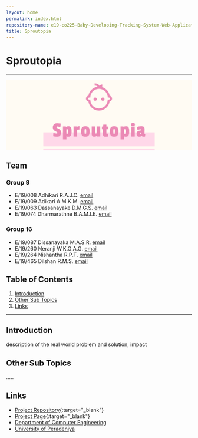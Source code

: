 ```yaml
---
layout: home
permalink: index.html
repository-name: e19-co225-Baby-Developing-Tracking-System-Web-Application
title: Sproutopia
---
```


[comment]: # "This is the standard layout for the project, but you can clean this and use your own template"

# Sproutopia

---
<p align="center"><img align="center" alt="GIF" src="https://github.com/chandula00/Sproutopia/blob/main/Logos/facebook_cover_photo_1.png"></p>

<!-- This is a sample image, to show how to add images to your page. To learn more options, please refer [this](https://projects.ce.pdn.ac.lk/docs/faq/how-to-add-an-image/) -->

## Team
### Group 9

-  E/19/008 Adhikari R.A.J.C. [email](mailto:e19008@eng.pdn.ac.lk)
-  E/19/009 Adikari A.M.K.M. [email](mailto:e19009@eng.pdn.ac.lk)
-  E/19/063 Dassanayake D.M.G.S. [email](mailto:e19063@eng.pdn.ac.lk)
-  E/19/074 Dharmarathne B.A.M.I.E. [email](mailto:e19074@eng.pdn.ac.lk)

### Group 16

-  E/19/087 Dissanayaka M.A.S.R. [email](mailto:e19087@eng.pdn.ac.lk)
-  E/19/260 Neranji W.K.G.A.G. [email](mailto:e19260@eng.pdn.ac.lk)
-  E/19/264 Nishantha R.P.T. [email](mailto:e19264@eng.pdn.ac.lk)
-  E/19/465 Dilshan R.M.S. [email](mailto:e19465@eng.pdn.ac.lk)

## Table of Contents
1. [Introduction](#introduction)
2. [Other Sub Topics](#other-sub-topics)
3. [Links](#links)

---

## Introduction

 description of the real world problem and solution, impact

## Other Sub Topics

.....

## Links

- [Project Repository](https://github.com/cepdnaclk/e19-co225-Baby-Developing-Tracking-System-Web-Application){:target="_blank"}
- [Project Page](https://cepdnaclk.github.io/e19-co225-Baby-Developing-Tracking-System-Web-Application){:target="_blank"}
- [Department of Computer Engineering](http://www.ce.pdn.ac.lk/)
- [University of Peradeniya](https://eng.pdn.ac.lk/)


[//]: # (Please refer this to learn more about Markdown syntax)
[//]: # (https://github.com/adam-p/markdown-here/wiki/Markdown-Cheatsheet)
